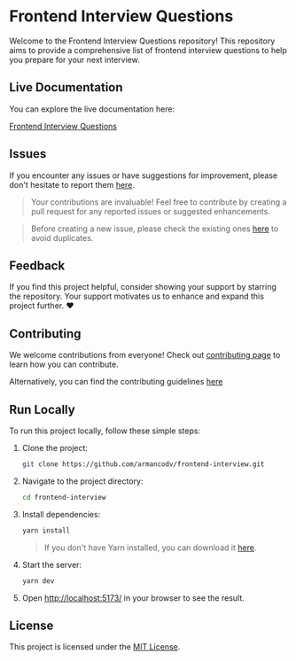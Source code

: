 # Frontend Interview Questions

Welcome to the Frontend Interview Questions repository! This repository aims to provide a comprehensive list of frontend interview questions to help you prepare for your next interview.

## Live Documentation

You can explore the live documentation here:

[Frontend Interview Questions](https://interview.armanko.com/)

## Issues

If you encounter any issues or have suggestions for improvement, please don't hesitate to report them [here](https://github.com/armancodv/frontend-interview/issues/new).

> Your contributions are invaluable! Feel free to contribute by creating a pull request for any reported issues or suggested enhancements.

> Before creating a new issue, please check the existing ones [here](https://github.com/armancodv/frontend-interview/issues) to avoid duplicates.

## Feedback

If you find this project helpful, consider showing your support by starring the repository. Your support motivates us to enhance and expand this project further. ❤️

## Contributing

We welcome contributions from everyone! Check out [contributing page](https://interview.armanko.com/about/contributing.html) to learn how you can contribute.

Alternatively, you can find the contributing guidelines [here](docs/about/contributing.md)

## Run Locally

To run this project locally, follow these simple steps:

1. Clone the project:

    ```bash
    git clone https://github.com/armancodv/frontend-interview.git
    ```

2. Navigate to the project directory:

    ```bash
    cd frontend-interview
    ```

3. Install dependencies:

    ```bash
    yarn install
    ```

   > If you don't have Yarn installed, you can download it [here](https://yarnpkg.com/).

4. Start the server:

    ```bash
    yarn dev
    ```

5. Open [http://localhost:5173/](http://localhost:5173/) in your browser to see the result.

## License

This project is licensed under the [MIT License](https://choosealicense.com/licenses/mit/).
